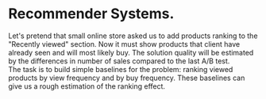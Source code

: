# Recommender Systems.

Let's pretend that small online store asked us to add products ranking to the "Recently viewed" section. Now it must show products that client have already seen and will most likely buy. The solution quality will be estimated by the differences in number of sales compared to the last A/B test.  
The task is to build simple baselines for the problem: ranking viewed products by view frequency and by buy frequency. These baselines can give us a rough estimation of the ranking effect.
